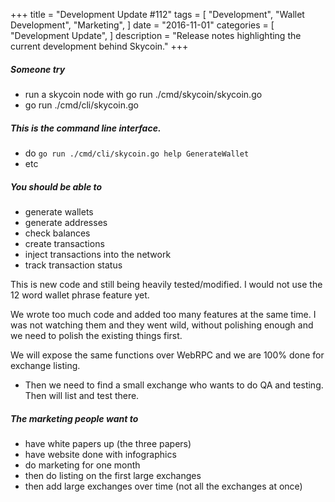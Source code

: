 +++
title = "Development Update #112"
tags = [
    "Development",
    "Wallet Development",
    "Marketing",
]
date = "2016-11-01"
categories = [
    "Development Update",
]
description = "Release notes highlighting the current development behind Skycoin."
+++

##### Someone try
- run a skycoin node with go run ./cmd/skycoin/skycoin.go
- go run ./cmd/cli/skycoin.go

##### This is the command line interface.
- do `go run ./cmd/cli/skycoin.go help GenerateWallet`
- etc

##### You should be able to
- generate wallets
- generate addresses
- check balances
- create transactions
- inject transactions into the network
- track transaction status

This is new code and still being heavily tested/modified. I would not use the 12 word wallet phrase feature yet.

We wrote too much code and added too many features at the same time. I was not watching them and they went wild, without polishing enough and we need to polish the existing things first.

We will expose the same functions over WebRPC and we are 100% done for exchange listing.
- Then we need to find a small exchange who wants to do QA and testing. Then will list and test there.

##### The marketing people want to
- have white papers up (the three papers)
- have website done with infographics
- do marketing for one month
- then do listing on the first large exchanges
- then add large exchanges over time (not all the exchanges at once)
